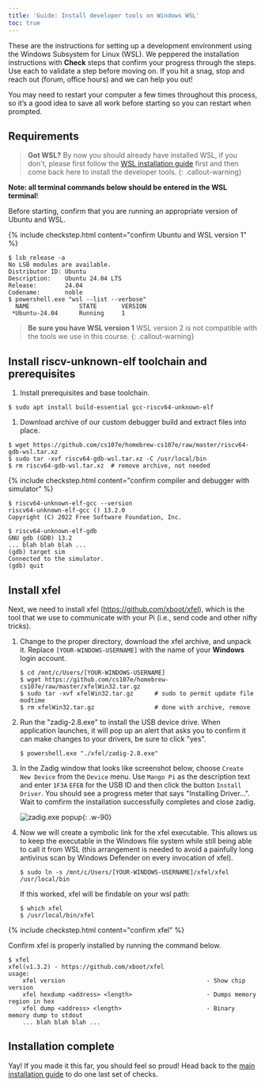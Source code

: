 ```yaml
---
title: 'Guide: Install developer tools on Windows WSL'
toc: true
---
```


<script>
$().ready(function() {
    var elems = document.getElementsByClassName('language-console');
    for (const elem of elems) elem.className += ' console-ubuntu';
});
</script>

These are the instructions for setting up a development environment using the Windows Subsystem for Linux (WSL). We peppered the installation instructions with <i class="fa fa-check-square-o fa-lg"></i> __Check__ steps that confirm your progress through the steps. Use each to validate a step before moving on.  If you hit a snag, stop and reach out (forum, office hours) and we can help you out!

You may need to restart your computer a few times throughout this process, so it’s a good idea to save all work before starting so you can restart when prompted.

## Requirements
> __Got WSL?__ By now you should already have installed WSL, if you don't, please first follow the [WSL installation guide](../wsl-setup) first and then come back here to install the developer tools.
{: .callout-warning}

__Note: all terminal commands below should be entered in the WSL terminal__!

Before starting, confirm that you are running an appropriate version of Ubuntu and WSL.

{% include checkstep.html content="confirm Ubuntu and WSL version 1" %}
```console
$ lsb_release -a
No LSB modules are available.
Distributor ID: Ubuntu
Description:    Ubuntu 24.04 LTS
Release:        24.04
Codename:       noble
$ powershell.exe "wsl --list --verbose"
  NAME              STATE       VERSION
 *Ubuntu-24.04      Running     1
```
> __Be sure you have WSL version 1__
> WSL version 2 is not compatible with the tools we use in this course.
{: .callout-warning}

## Install riscv-unknown-elf toolchain and prerequisites

1. Install prerequisites and base toolchain.
```console
$ sudo apt install build-essential gcc-riscv64-unknown-elf
```

1. Download archive of our custom debugger build and extract files into place.
```console
$ wget https://github.com/cs107e/homebrew-cs107e/raw/master/riscv64-gdb-wsl.tar.xz
$ sudo tar -xvf riscv64-gdb-wsl.tar.xz -C /usr/local/bin
$ rm riscv64-gdb-wsl.tar.xz  # remove archive, not needed
```

{% include checkstep.html content="confirm compiler and debugger with simulator" %}
```console
$ riscv64-unknown-elf-gcc --version
riscv64-unknown-elf-gcc () 13.2.0
Copyright (C) 2022 Free Software Foundation, Inc.
```

```console?prompt=(gdb),$
$ riscv64-unknown-elf-gdb
GNU gdb (GDB) 13.2
... blah blah blah ...
(gdb) target sim
Connected to the simulator.
(gdb) quit
```
## Install xfel

Next, we need to install xfel (<https://github.com/xboot/xfel>), which is the tool that we use to communicate with your Pi (i.e., send code and other nifty tricks).

1. Change to the proper directory, download the xfel archive, and unpack it. Replace `[YOUR-WINDOWS-USERNAME]` with the name of your __Windows__ login account.
    ```console 
    $ cd /mnt/c/Users/[YOUR-WINDOWS-USERNAME]
    $ wget https://github.com/cs107e/homebrew-cs107e/raw/master/xfelWin32.tar.gz
    $ sudo tar -xvf xfelWin32.tar.gz      # sudo to permit update file modtime
    $ rm xfelWin32.tar.gz                 # done with archive, remove
    ```
2. Run the "zadig-2.8.exe" to install the USB device drive. When application launches, it will pop up an alert that asks you to confirm it can make changes to your drivers, be sure to click "yes".
    ```console
    $ powershell.exe "./xfel/zadig-2.8.exe"
    ```

3. In the Zadig window that looks like screenshot below, choose `Create New Device` from the `Device` menu. Use `Mango Pi` as the description text and enter `1F3A` `EFEB` for the USB ID and then click the button `Install Driver`. You should see a progress meter that says "Installing Driver...". Wait to comfirm the installation successfully completes and close zadig.

    ![zadig.exe popup](../images/zadig.png){: .w-90}

4. Now we will create a symbolic link for the xfel executable. This allows us to keep the executable in the Windows file system while still being able to call it from WSL (this arrangement is needed to avoid a painfully long antivirus scan by Windows Defender on every invocation of xfel).
    ```console
    $ sudo ln -s /mnt/c/Users/[YOUR-WINDOWS-USERNAME]/xfel/xfel /usr/local/bin
    ```

    If this worked, xfel will be findable on your wsl path:
    ```console
    $ which xfel
    $ /usr/local/bin/xfel
    ```

{% include checkstep.html content="confirm xfel" %}

Confirm xfel is properly installed by running the command below.

```console?prompt=$
$ xfel
xfel(v1.3.2) - https://github.com/xboot/xfel
usage:
    xfel version                                        - Show chip version
    xfel hexdump <address> <length>                     - Dumps memory region in hex
    xfel dump <address> <length>                        - Binary memory dump to stdout
    ... blah blah blah ...
```

## Installation complete

Yay! If you made it this far, you should feel so proud! Head back to the [main installation guide](../devtools) to do one last set of checks.
